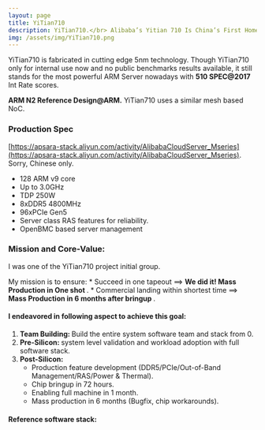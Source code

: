 ```yaml
---
layout: page
title: YiTian710
description: YiTian710.</br> Alibaba’s Yitian 710 Is China’s First Homegrown Cloud-Native CPU to Be Put Into Large-Scale Use, 
img: /assets/img/YiTian710.png
---
```


YiTian710 is fabricated in cutting edge 5nm technology. Though YiTian710 only for internal use now and no public benchmarks results available, it still stands for the most powerful ARM Server nowadays with **510 SPEC@2017** Int Rate scores.


<div>
    <img class="three" src="{{ site.baseurl }}/assets/img/ARM_N2_Ref.png" alt="" title="ARM N2 Reference Design"/>
</div>

<div class="three caption">
<strong> ARM N2 Reference Design@ARM.</strong> YiTian710 uses a similar mesh based NoC.
</div>

### Production Spec
[https://apsara-stack.aliyun.com/activity/AlibabaCloudServer_Mseries](https://apsara-stack.aliyun.com/activity/AlibabaCloudServer_Mseries). Sorry, Chinese only.
* 128 ARM v9 core
* Up to 3.0GHz
* TDP 250W
* 8xDDR5 4800MHz
* 96xPCIe Gen5
* Server class RAS features for reliability.
* OpenBMC based server management 

### Mission and Core-Value: 
I was one of the YiTian710 project initial group.
<div>
    <img class="three" src="{{ site.baseurl }}/assets/img/Initial_Team.png" alt="" title="Initial Team"/>
</div>
My mission is to ensure:
* Succeed in one tapeout                  ==> <strong> We did it! Mass Production in One shot </strong>.
* Commercial landing within shortest time ==> <strong> Mass Production in 6 months after bringup  </strong>.

#### I endeavored in following aspect to achieve this goal:
1. <strong> Team Building: </strong> Build the entire system software team and stack from 0.
2. <strong> Pre-Silicon: </strong> system level validation and workload adoption with full software stack.
3. <strong> Post-Silicon: </strong>
    * Production feature development (DDR5/PCIe/Out-of-Band Management/RAS/Power & Thermal).
    * Chip bringup in 72 hours.
    * Enabling full machine in 1 month.
    * Mass production in 6 months (Bugfix, chip workarounds).

#### Reference software stack:
<div>
    <img class="three" src="{{ site.baseurl }}/assets/img/YiTian710_Stack.png" alt="" title="YiTian710 Stack"/>
</div>